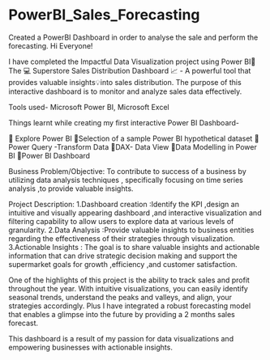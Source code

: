 # PowerBI_Sales_Forecasting
Created a PowerBI Dashboard in order to analyse the sale and perform the forecasting.
Hi Everyone!

I have completed the Impactful Data Visualization project using Power BI🚀
The 💻 Superstore Sales Distribution Dashboard 📈 - A powerful tool that provides valuable insights💡into sales distribution. The purpose of this interactive dashboard is to monitor and analyze sales data effectively.

Tools used- Microsoft Power BI, Microsoft Excel

Things learnt while creating my first interactive Power BI Dashboard-

🔑 Explore Power BI
🔑Selection of a sample Power BI hypothetical dataset
🔑Power Query -Transform Data
🔑DAX- Data View
🔑Data Modelling in Power BI
🔑Power BI Dashboard

Business Problem/Objective:
To contribute to success of a business by utilizing data analysis techniques , specifically focusing on time series analysis ,to provide valuable insights.

Project Description:
1.Dashboard creation :Identify the KPI ,design an intuitive and visually appearing dashboard ,and interactive visualization and filtering capability to allow users to explore data at various levels of granularity.
2.Data Analysis :Provide valuable insights to business entities regarding the effectiveness of their strategies through visualization.
3.Actionable Insights : The goal is to share valuable insights and actionable information that can drive strategic decision making and support the supermarket goals for growth ,efficiency ,and customer satisfaction.

One of the highlights of this project is the ability to track sales and profit throughout the year. With intuitive visualizations, you can easily identify seasonal trends, understand the peaks and valleys, and align, your strategies accordingly. Plus I have integrated a robust forecasting model that enables a glimpse into the future by providing a 2 months sales forecast.

This dashboard is a result of my passion for data visualizations and empowering businesses with actionable insights.
